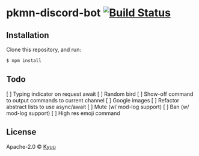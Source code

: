 # pkmn-discord-bot [![Build Status][travis-image]][travis-url]
> 

## Installation

Clone this repository, and run:
```sh
$ npm install
```

## Todo

[ ] Typing indicator on request await
[ ] Random bird
[ ] Show-off command to output commands to current channel
[ ] Google images
[ ] Refactor abstract lists to use async/await
[ ] Mute (w/ mod-log support)
[ ] Ban (w/ mod-log support)
[ ] High res emoji command


## License

Apache-2.0 © [Kyuu]()

[travis-image]: https://travis-ci.org/finajo/DiscordBot.svg?branch=master
[travis-url]: https://travis-ci.org/finajo/DiscordBot
